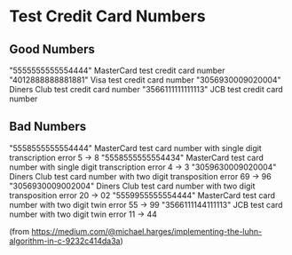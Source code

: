 # Test Credit Card Numbers

## Good Numbers

 "5555555555554444" MasterCard test credit card number
 "4012888888881881" Visa test credit card number
 "3056930009020004" Diners Club test credit card number
 "3566111111111113" JCB test credit card number


## Bad Numbers

 "5558555555554444"     MasterCard test card number with single digit transcription error 5 -> 8
 "5558555555554434"     MasterCard test card number with single digit transcription error 4 -> 3
 "3059630009020004"     Diners Club test card number with two digit transposition error 69 -> 96 
 "3056930009002004"     Diners Club test card number with two digit transposition error 20 -> 02
 "5559955555554444"     MasterCard test card number with two digit twin error 55 -> 99
 "3566111144111113"     JCB test card number with two digit twin error 11 -> 44

 (from https://medium.com/@michael.harges/implementing-the-luhn-algorithm-in-c-9232c414da3a)